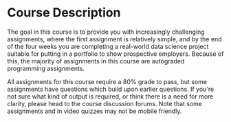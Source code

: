 # Course Description

The goal in this course is to provide you with increasingly challenging assignments, where the first assignment is relatively simple, and by the end of the four weeks you are completing a real-world data science project suitable for putting in a portfolio to show prospective employers. Because of this, the majority of assignments in this course are autograded programming assignments.  

All assignments for this course require a 80% grade to pass, but some assignments have questions which build upon earlier questions. If you're not sure what kind of output is required, or think there is a need for more clarity, please head to the course discussion forums. Note that some assignments and in video quizzes may not be mobile friendly.